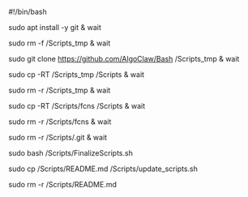 #!/bin/bash

sudo apt install -y git & wait

sudo rm -f /Scripts_tmp & wait

sudo git clone https://github.com/AlgoClaw/Bash /Scripts_tmp & wait

sudo cp -RT /Scripts_tmp /Scripts & wait

sudo rm -r /Scripts_tmp & wait

sudo cp -RT /Scripts/fcns /Scripts & wait

sudo rm -r /Scripts/fcns & wait

sudo rm -r /Scripts/.git & wait

sudo bash /Scripts/FinalizeScripts.sh

sudo cp /Scripts/README.md /Scripts/update_scripts.sh

sudo rm -r /Scripts/README.md

